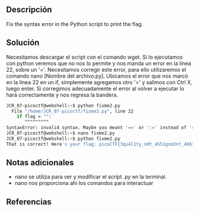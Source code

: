 
## Descripción

Fix the syntax error in the Python script to print the flag.

## Solución

Necesitamos descargar el script con el comando wget.
Si lo ejecutamos con python veremos que no nos lo permite y nos manda un error en la línea 22, sobre un '='.
Necesitamos corregir este error, para ello utilizaremos el comando nano [Nombre del archivo.py].
Ubicamos el error que nos marcó en la línea 22 en un if, simplemente agregamos otro '=' y salimos con Ctrl X, luego enter.
Si corregimos adecuadamente el error al volver a ejecutar lo hará correctamente y nos regresa la bandera.

``` bash
JCR_07-picoctf@webshell:~$ python fixme2.py 
  File "/home/JCR_07-picoctf/fixme2.py", line 22
    if flag = "":
       ^^^^^^^^^
SyntaxError: invalid syntax. Maybe you meant '==' or ':=' instead of '='?
JCR_07-picoctf@webshell:~$ nano fixme2.py 
JCR_07-picoctf@webshell:~$ python fixme2.py 
That is correct! Here's your flag: picoCTF{3qu4l1ty_n0t_4551gnm3nt_4863e11b}
```

## Notas adicionales

- nano se utiliza para ver y modificar el script .py en la terminal.
- nano nos proporciona ahi los comandos para interactuar

## Referencias

